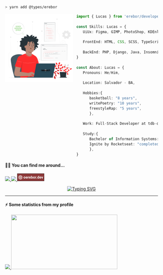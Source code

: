 ```zsh
> yarn add @types/erebor
```

<!-- <a href="https://storyset.com/technology">Technology illustrations by Storyset</a> -->

<img src="assets/img/erebor.svg" align="left" width="225" style="margin-right: 10px" />

```typescript
import { Lucas } from 'erebor/developer'

const Skills: Lucas = {
   UiUx: Figma, GIMP, PhotoShop, KDEnlive, 

   FrontEnd: HTML, CSS, SCSS, TypeScript, Javascript, React, Next,

   BackEnd: PHP, Django, Java, Insomnia, 
}

const About: Lucas = {
   Pronouns: He/Him,

   Location: Salvador - BA,
   
   Hobbies:{
      basketball: "8 years", 
      writePoetry: "10 years", 
      freestyleRap: "5 years",
      },

   Work: Full-Stack Developer at tdb-devs,

   Study:{
      Bachelor of Information Systems: "fourth semester", 
      Ignite by Rocketseat: "completed",
      },
}
```

#### 🐱‍👤 You can find me around...

<div>
   <left>
      <a href="https://open.spotify.com/user/911l5k0lyqc6ll6i6hhxhgan8">
         <img src="https://img.shields.io/badge/Spotify-1ED760?&style=for-the-badge&logo=spotify&logoColor=white" target="_blank" height="25px" />
      </a>
      <a href="https://www.linkedin.com/in/lucas-souza-dev/">
         <img src="https://img.shields.io/badge/LinkedIn-0077B5?style=for-the-badge&logo=linkedin&logoColor=white" height="25px" />
      </a>
      <a href="https://www.oerebor.dev/">
         <img src="assets/img/badge.svg" height="25px"/>
      </a>
   </left>
</div>

<div align="center">
   
   [![Typing SVG](https://readme-typing-svg.herokuapp.com?font=JetBrains+Mono&color=%239C0000&center=true&vCenter=true&lines=sudo+rm+rf+%2F)](https://git.io/typing-svg)
   
</div>

<hr />

#### ⚡ Some statistics from my profile

<div>
  <a href="https://github.com/deverebor">
        <img height="180em" width="auto" src="https://github-readme-stats.vercel.app/api?username=deverebor&show_icons=true&theme=dark&include_all_commits=true&count_private=true"/>
   <img height="180em" width="350px" src="https://github-readme-stats.vercel.app/api/top-langs/?username=deverebor&layout=compact&langs_count=6&theme=dark"/>
  </a>
</div>
   
